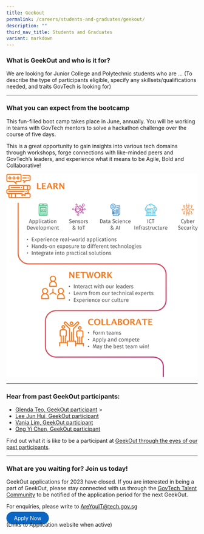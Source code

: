 ```yaml
---
title: Geekout
permalink: /careers/students-and-graduates/geekout/
description: ""
third_nav_title: Students and Graduates
variant: markdown
---
```

### What is GeekOut and who is it for?
We are looking for Junior College and Polytechnic students who are ... (To describe the type of participants eligible, specify any skillsets/qualifications needed, and traits GovTech is looking for) 

---

### What you can expect from the bootcamp

This fun-filled boot camp takes place in June, annually. You will be working in teams with GovTech mentors to solve a hackathon challenge over the course of five days.

This is a great opportunity to gain insights into various tech domains through workshops, forge connections with like-minded peers and GovTech’s leaders, and experience what it means to be Agile, Bold and Collaborative!

![geekout infographic](/images/careers/GeekOut_Infographic_small.png)

---

### Hear from past GeekOut participants:


*   [Glenda Teo, GeekOut participant](https://www.instagram.com/p/CcxLgKKMfqu/?utm_source=ig_web_copy_link)
&gt; 
*   [Lee Jun Hui, GeekOut participant](https://www.instagram.com/p/CcfCMKABnF2/?utm_source=ig_web_copy_link)
*   [Vania Lim, GeekOut participant](https://www.instagram.com/p/COkMdi4Lam8/?utm_source=ig_web_copy_link)
*   [Ong Yi Chen, GeekOut participant](https://www.instagram.com/p/COaFnw0HOeh/?utm_source=ig_web_copy_link)

Find out what it is like to be a participant at&nbsp;[GeekOut through the eyes of our past participants](https://medium.com/ytpo-govtech/tagged/geekout).

---

### What are you waiting for? Join us today!

GeekOut applications for 2023 have closed. If you are interested in being a part of GeekOut, please stay connected with us through the&nbsp;[GovTech Talent Community](https://go.gov.sg/govtechtalentcommunity)&nbsp;to be notified of the application period for the next GeekOut.

For enquiries, please write to&nbsp;[AreYouIT@tech.gov.sg](mailto:AreYouIT@tech.gov.sg)

<a href="https://go.gov.sg/govtechtalentcommunity" target="\_blank" style="background-color: #0A66C2; color: white; text-decoration: none; border-radius: 100px; padding-left: 20px; padding-right: 20px; padding-top:8px; padding-bottom:8px">Apply Now</a>
<br> (Links to Application website when active)